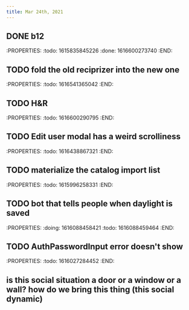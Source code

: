 ```yaml
---
title: Mar 24th, 2021
---
```


## DONE b12
:PROPERTIES:
:todo: 1615835845226
:done: 1616600273740
:END:
## TODO fold the old reciprizer into the new one
:PROPERTIES:
:todo: 1616541365042
:END:
## TODO H&R
:PROPERTIES:
:todo: 1616600290795
:END:
## TODO Edit user modal has a weird scrolliness
:PROPERTIES:
:todo: 1616438867321
:END:
## TODO materialize the catalog import list
:PROPERTIES:
:todo: 1615996258331
:END:
## TODO bot that tells people when daylight is saved
:PROPERTIES:
:doing: 1616088458421
:todo: 1616088459464
:END:
## TODO AuthPasswordInput error doesn't show
:PROPERTIES:
:todo: 1616027284452
:END:
## is this social situation a door or a window or a wall? how do we bring this thing (this social dynamic)
